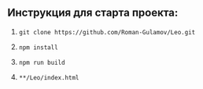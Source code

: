 ## Инструкция для старта проекта:

1. `git clone https://github.com/Roman-Gulamov/Leo.git`

2. `npm install`

3. `npm run build`

4. `**/Leo/index.html`
